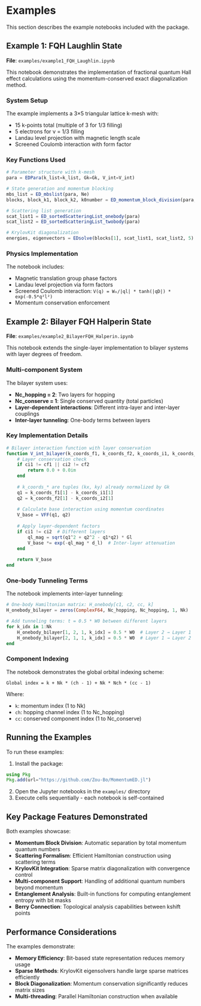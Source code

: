 # Examples

This section describes the example notebooks included with the package.

## Example 1: FQH Laughlin State

**File**: `examples/example1_FQH_Laughlin.ipynb`

This notebook demonstrates the implementation of fractional quantum Hall effect calculations using the momentum-conserved exact diagonalization method.

### System Setup

The example implements a 3×5 triangular lattice k-mesh with:
- 15 k-points total (multiple of 3 for 1/3 filling)
- 5 electrons for ν = 1/3 filling
- Landau level projection with magnetic length scale
- Screened Coulomb interaction with form factor

### Key Functions Used

```julia
# Parameter structure with k-mesh
para = EDPara(k_list=k_list, Gk=Gk, V_int=V_int)

# State generation and momentum blocking
mbs_list = ED_mbslist(para, Ne)
blocks, block_k1, block_k2, k0number = ED_momentum_block_division(para, mbs_list)

# Scattering list generation
scat_list1 = ED_sortedScatteringList_onebody(para)
scat_list2 = ED_sortedScatteringList_twobody(para)

# KrylovKit diagonalization
energies, eigenvectors = EDsolve(blocks[1], scat_list1, scat_list2, 5)
```

### Physics Implementation

The notebook includes:
- Magnetic translation group phase factors
- Landau level projection via form factors
- Screened Coulomb interaction: `V(q) = W₀/|ql| * tanh(|qD|) * exp(-0.5*q²l²)`
- Momentum conservation enforcement

## Example 2: Bilayer FQH Halperin State

**File**: `examples/example2_BilayerFQH_Halperin.ipynb`

This notebook extends the single-layer implementation to bilayer systems with layer degrees of freedom.

### Multi-component System

The bilayer system uses:
- **Nc_hopping = 2**: Two layers for hopping
- **Nc_conserve = 1**: Single conserved quantity (total particles)
- **Layer-dependent interactions**: Different intra-layer and inter-layer couplings
- **Inter-layer tunneling**: One-body terms between layers

### Key Implementation Details

```julia
# Bilayer interaction function with layer conservation
function V_int_bilayer(k_coords_f1, k_coords_f2, k_coords_i1, k_coords_i2, cf1=1, cf2=1, ci1=1, ci2=1)
    # Layer conservation check
    if ci1 != cf1 || ci2 != cf2
        return 0.0 + 0.0im
    end
    
    # k_coords_* are tuples (kx, ky) already normalized by Gk
    q1 = k_coords_f1[1] - k_coords_i1[1]
    q2 = k_coords_f2[1] - k_coords_i2[1]
    
    # Calculate base interaction using momentum coordinates
    V_base = VFF(q1, q2)
    
    # Apply layer-dependent factors
    if ci1 != ci2  # Different layers
        ql_mag = sqrt(q1^2 + q2^2 - q1*q2) * Gl
        V_base *= exp(-ql_mag * d_l)  # Inter-layer attenuation
    end
    
    return V_base
end
```

### One-body Tunneling Terms

The notebook implements inter-layer tunneling:
```julia
# One-body Hamiltonian matrix: H_onebody[c1, c2, cc, k]
H_onebody_bilayer = zeros(ComplexF64, Nc_hopping, Nc_hopping, 1, Nk)

# Add tunneling terms: t = 0.5 * W0 between different layers
for k_idx in 1:Nk
    H_onebody_bilayer[1, 2, 1, k_idx] = 0.5 * W0  # Layer 2 → Layer 1
    H_onebody_bilayer[2, 1, 1, k_idx] = 0.5 * W0  # Layer 1 → Layer 2
end
```

### Component Indexing

The notebook demonstrates the global orbital indexing scheme:
```
Global index = k + Nk * (ch - 1) + Nk * Nch * (cc - 1)
```
Where:
- `k`: momentum index (1 to Nk)
- `ch`: hopping channel index (1 to Nc_hopping)  
- `cc`: conserved component index (1 to Nc_conserve)

## Running the Examples

To run these examples:

1. Install the package:
```julia
using Pkg
Pkg.add(url="https://github.com/Zou-Bo/MomentumED.jl")
```

2. Open the Jupyter notebooks in the `examples/` directory
3. Execute cells sequentially - each notebook is self-contained

## Key Package Features Demonstrated

Both examples showcase:

- **Momentum Block Division**: Automatic separation by total momentum quantum numbers
- **Scattering Formalism**: Efficient Hamiltonian construction using scattering terms
- **KrylovKit Integration**: Sparse matrix diagonalization with convergence control
- **Multi-component Support**: Handling of additional quantum numbers beyond momentum
- **Entanglement Analysis**: Built-in functions for computing entanglement entropy with bit masks
- **Berry Connection**: Topological analysis capabilities between kshift points

## Performance Considerations

The examples demonstrate:
- **Memory Efficiency**: Bit-based state representation reduces memory usage
- **Sparse Methods**: KrylovKit eigensolvers handle large sparse matrices efficiently
- **Block Diagonalization**: Momentum conservation significantly reduces matrix sizes
- **Multi-threading**: Parallel Hamiltonian construction when available